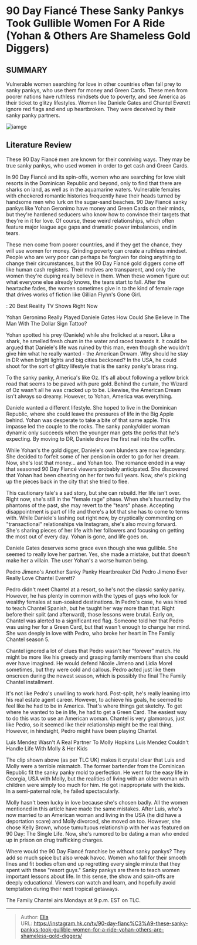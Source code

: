 # 90 Day Fiancé These Sanky Pankys Took Gullible Women For A Ride (Yohan &amp; Others Are Shameless Gold Diggers)


## SUMMARY 



  Vulnerable women searching for love in other countries often fall prey to sanky pankys, who use them for money and Green Cards.   These men from poorer nations have ruthless mindsets due to poverty, and see America as their ticket to glitzy lifestyles.   Women like Daniele Gates and Chantel Everett ignore red flags and end up heartbroken. They were deceived by their sanky panky partners.  

![iamge](https://static1.srcdn.com/wordpress/wp-content/uploads/2023/12/90-day-fianc-_-clues-cheating-gold-digger-yohan-never-loved-daniele.jpg)

## Literature Review
These 90 Day Fiancé men are known for their conniving ways. They may be true sanky pankys, who used women in order to get cash and Green Cards. 




In 90 Day Fiancé and its spin-offs, women who are searching for love visit resorts in the Dominican Republic and beyond, only to find that there are sharks on land, as well as in the aquamarine waters. Vulnerable females with checkered romantic histories frequently have their heads turned by handsome men who lurk on the sugar-sand beaches. 90 Day Fiancé sanky pankys like Yohan Geronimo have money and Green Cards on their minds, but they&#39;re hardened seducers who know how to convince their targets that they&#39;re in it for love. Of course, these weird relationships, which often feature major league age gaps and dramatic power imbalances, end in tears.




These men come from poorer countries, and if they get the chance, they will use women for money. Grinding poverty can create a ruthless mindset. People who are very poor can perhaps be forgiven for doing anything to change their circumstances, but the 90 Day Fiancé gold diggers come off like human cash registers. Their motives are transparent, and only the women they&#39;re duping really believe in them. When these women figure out what everyone else already knows, the tears start to fall. After the heartache fades, the women sometimes give in to the kind of female rage that drives works of fiction like Gillian Flynn&#39;s Gone Girl.

 : 20 Best Reality TV Shows Right Now


 Yohan Geronimo Really Played Daniele Gates 
How Could She Believe In The Man With The Dollar Sign Tattoo?
         

Yohan spotted his prey (Daniele) while she frolicked at a resort. Like a shark, he smelled fresh chum in the water and raced towards it. It could be argued that Daniele&#39;s life was ruined by this man, even though she wouldn&#39;t give him what he really wanted - the American Drwam. Why should he stay in DR when bright lights and big cities beckoned? In the USA, he could shoot for the sort of glitzy lifestyle that is the sanky panky&#39;s brass ring.




To the sanky panky, America&#39;s like Oz. It&#39;s all about following a yellow brick road that seems to be paved with pure gold. Behind the curtain, the Wizard of Oz wasn&#39;t all he was cracked up to be. Likewise, the American Dream isn&#39;t always so dreamy. However, to Yohan, America was everything.

Daniele wanted a different lifestyle. She hoped to live in the Dominican Republic, where she could leave the pressures of life in the Big Apple behind. Yohan was desperate to take a bite of that same apple. This impasse led the couple to the rocks. The sanky panky/older woman dynamic only succeeds when the younger man gets the perks that he&#39;s expecting. By moving to DR, Daniele drove the first nail into the coffin.

While Yohan&#39;s the gold digger, Daniele&#39;s own blunders are now legendary. She decided to forfeit some of her pension in order to go for her dream. Now, she&#39;s lost that money... and Yohan too. The romance ended in a way that seasoned 90 Day Fiancé viewers probably anticipated. She discovered that Yohan had been cheating on her for two full years. Now, she&#39;s picking up the pieces back in the city that she tried to flee.




This cautionary tale&#39;s a sad story, but she can rebuild. Her life isn&#39;t over. Right now, she&#39;s still in the &#34;female rage&#34; phase. When she&#39;s haunted by the phantoms of the past, she may revert to the &#34;tears&#34; phase. Accepting disappointment is part of life and there&#39;s a lot that she has to come to terms with. While Daniele&#39;s lashing out right now, by cryptically commenting on &#34;transactional&#34; relationships via Instagram, she&#39;s also moving forward. She&#39;s sharing pieces of her life with her followers and focusing on getting the most out of every day. Yohan is gone, and life goes on.



Daniele Gates deserves some grace even though she was gullible. She seemed to really love her partner. Yes, she made a mistake, but that doesn&#39;t make her a villain. The user Yohan&#39;s a worse human being.






 Pedro Jimeno&#39;s Another Sanky Panky Heartbreaker 
Did Pedro Jimeno Ever Really Love Chantel Everett?
         




Pedro didn&#39;t meet Chantel at a resort, so he&#39;s not the classic sanky panky. However, he has plenty in common with the types of guys who look for wealthy females at sun-soaked destinations. In Pedro&#39;s case, he was hired to teach Chantel Spanish, but he taught her way more than that. Right before their split (and afterward), those lessons were brutal. Early on, Chantel was alerted to a significant red flag. Someone told her that Pedro was using her for a Green Card, but that wasn&#39;t enough to change her mind. She was deeply in love with Pedro, who broke her heart in The Family Chantel season 5.

Chantel ignored a lot of clues that Pedro wasn&#39;t her &#34;forever&#34; match. He might be more like his greedy and grasping family members than she could ever have imagined. He would defend Nicole Jimeno and Lidia Morel sometimes, but they were cold and callous. Pedro acted just like them onscreen during the newest season, which is possibly the final The Family Chantel installment.




It&#39;s not like Pedro&#39;s unwilling to work hard. Post-split, he&#39;s really leaning into his real estate agent career. However, to achieve his goals, he seemed to feel like he had to be in America. That&#39;s where things get sketchy. To get where he wanted to be in life, he had to get a Green Card. The easiest way to do this was to use an American woman. Chantel is very glamorous, just like Pedro, so it seemed like their relationship might be the real thing. However, in hindsight, Pedro might have been playing Chantel.



 Luis Mendez Wasn&#39;t A Real Partner To Molly Hopkins 
Luis Mendez Couldn&#39;t Handle Life With Molly &amp; Her Kids

 

The clip shown above (as per TLC UK) makes it crystal clear that Luis and Molly were a terrible mismatch. The former bartender from the Dominican Republic fit the sanky panky mold to perfection. He went for the easy life in Georgia, USA with Molly, but the realities of living with an older woman with children were simply too much for him. He got inappropriate with the kids. In a semi-paternal role, he failed spectacularly.




Molly hasn&#39;t been lucky in love because she&#39;s chosen badly. All the women mentioned in this article have made the same mistakes. After Luis, who&#39;s now married to an American woman and living in the USA (he did have a deportation scare) and Molly divorced, she moved on too. However, she chose Kelly Brown, whose tumultuous relationship with her was featured on 90 Day: The Single Life. Now, she&#39;s rumored to be dating a man who ended up in prison on drug trafficking charges.

Where would the 90 Day Fiancé franchise be without sanky pankys? They add so much spice but also wreak havoc. Women who fall for their smooth lines and fit bodies often end up regretting every single minute that they spent with these &#34;resort guys.&#34; Sanky pankys are there to teach women important lessons about life. In this sense, the show and spin-offs are deeply educational. Viewers can watch and learn, and hopefully avoid temptation during their next tropical getaways.



The Family Chantel airs Mondays at 9 p.m. EST on TLC.









---

> Author: [Ella](https://instagram.hk.cn/)  
> URL: https://instagram.hk.cn/tv/90-day-fianc%C3%A9-these-sanky-pankys-took-gullible-women-for-a-ride-yohan-others-are-shameless-gold-diggers/  

